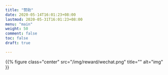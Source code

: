 ```yaml
---
title: "赞助"
date: 2020-05-14T16:01:23+08:00
lastmod: 2020-05-31T16:01:23+08:00
menu: "main"
weight: 50
comment: false
toc: false
draft: true

---
```





{{% figure class="center" src="/img/reward/wechat.png" title="" alt="img" }}
